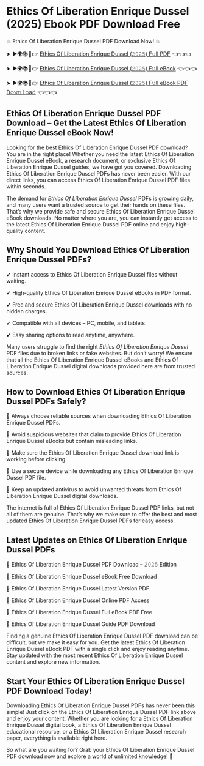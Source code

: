 # Ethics Of Liberation Enrique Dussel (2025) Ebook PDF Download Free

💥 Ethics Of Liberation Enrique Dussel PDF Download Now! 💥

➤ ►🌍📚📱👉 [Ethics Of Liberation Enrique Dussel (𝟸𝟶𝟸𝟻) F𝚞ll PDF](https://getpdf.xyz/ethics-of-liberation-enrique-dussel) 👈👈👈


➤ ►🌍📚📱👉 [Ethics Of Liberation Enrique Dussel (𝟸𝟶𝟸𝟻) F𝚞ll eBook](https://getpdf.xyz/ethics-of-liberation-enrique-dussel) 👈👈👈


➤ ►🌍📚📱👉 [Ethics Of Liberation Enrique Dussel (𝟸𝟶𝟸𝟻) F𝚞ll eBook PDF D𝚘𝚠𝚗𝚕𝚘a𝚍](https://getpdf.xyz/ethics-of-liberation-enrique-dussel) 👈👈👈


## Ethics Of Liberation Enrique Dussel PDF Download – Get the Latest Ethics Of Liberation Enrique Dussel eBook Now!

Looking for the best Ethics Of Liberation Enrique Dussel PDF download? You are in the right place! Whether you need the latest Ethics Of Liberation Enrique Dussel eBook, a research document, or exclusive Ethics Of Liberation Enrique Dussel guides, we have got you covered. Downloading Ethics Of Liberation Enrique Dussel PDFs has never been easier. With our direct links, you can access Ethics Of Liberation Enrique Dussel PDF files within seconds.

The demand for *Ethics Of Liberation Enrique Dussel* PDFs is growing daily, and many users want a trusted source to get their hands on these files. That’s why we provide safe and secure Ethics Of Liberation Enrique Dussel eBook downloads. No matter where you are, you can instantly get access to the latest Ethics Of Liberation Enrique Dussel PDF online and enjoy high-quality content.

## Why Should You Download Ethics Of Liberation Enrique Dussel PDFs?

✔ Instant access to Ethics Of Liberation Enrique Dussel files without waiting.

✔ High-quality Ethics Of Liberation Enrique Dussel eBooks in PDF format.

✔ Free and secure Ethics Of Liberation Enrique Dussel downloads with no hidden charges.

✔ Compatible with all devices – PC, mobile, and tablets.

✔ Easy sharing options to read anytime, anywhere.

Many users struggle to find the right *Ethics Of Liberation Enrique Dussel* PDF files due to broken links or fake websites. But don’t worry! We ensure that all the Ethics Of Liberation Enrique Dussel eBooks and Ethics Of Liberation Enrique Dussel digital downloads provided here are from trusted sources.

## How to Download Ethics Of Liberation Enrique Dussel PDFs Safely?

📌 Always choose reliable sources when downloading Ethics Of Liberation Enrique Dussel PDFs.

📌 Avoid suspicious websites that claim to provide Ethics Of Liberation Enrique Dussel eBooks but contain misleading links.

📌 Make sure the Ethics Of Liberation Enrique Dussel download link is working before clicking.

📌 Use a secure device while downloading any Ethics Of Liberation Enrique Dussel PDF file.

📌 Keep an updated antivirus to avoid unwanted threats from Ethics Of Liberation Enrique Dussel digital downloads.

The internet is full of Ethics Of Liberation Enrique Dussel PDF links, but not all of them are genuine. That’s why we make sure to offer the best and most updated Ethics Of Liberation Enrique Dussel PDFs for easy access.

## Latest Updates on Ethics Of Liberation Enrique Dussel PDFs

🔹 Ethics Of Liberation Enrique Dussel PDF Download – 𝟸𝟶𝟸𝟻 Edition

🔹 Ethics Of Liberation Enrique Dussel eBook Free Download

🔹 Ethics Of Liberation Enrique Dussel Latest Version PDF

🔹 Ethics Of Liberation Enrique Dussel Online PDF Access

🔹 Ethics Of Liberation Enrique Dussel Full eBook PDF Free

🔹 Ethics Of Liberation Enrique Dussel Guide PDF Download

Finding a genuine Ethics Of Liberation Enrique Dussel PDF download can be difficult, but we make it easy for you. Get the latest Ethics Of Liberation Enrique Dussel eBook PDF with a single click and enjoy reading anytime. Stay updated with the most recent Ethics Of Liberation Enrique Dussel content and explore new information.

## Start Your Ethics Of Liberation Enrique Dussel PDF Download Today!

Downloading Ethics Of Liberation Enrique Dussel PDFs has never been this simple! Just click on the Ethics Of Liberation Enrique Dussel PDF link above and enjoy your content. Whether you are looking for a Ethics Of Liberation Enrique Dussel digital book, a Ethics Of Liberation Enrique Dussel educational resource, or a Ethics Of Liberation Enrique Dussel research paper, everything is available right here.

So what are you waiting for? Grab your Ethics Of Liberation Enrique Dussel PDF download now and explore a world of unlimited knowledge! 🚀